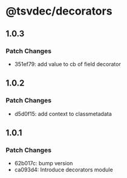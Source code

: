 # @tsvdec/decorators

## 1.0.3

### Patch Changes

- 351ef79: add value to cb of field decorator

## 1.0.2

### Patch Changes

- d5d0f15: add context to classmetadata

## 1.0.1

### Patch Changes

- 62b017c: bump version
- ca093d4: Introduce decorators module
